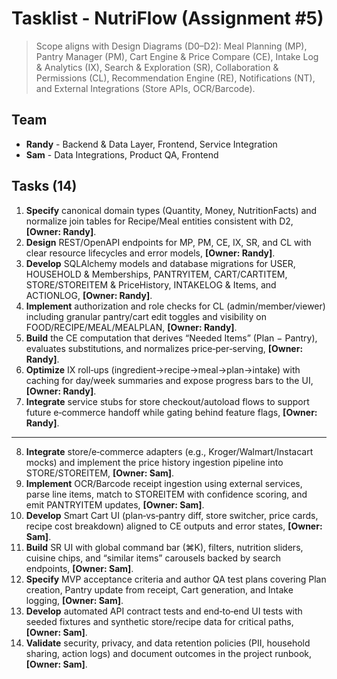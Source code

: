 # Tasklist - NutriFlow (Assignment #5)

> Scope aligns with Design Diagrams (D0–D2): Meal Planning (MP), Pantry Manager (PM), Cart Engine & Price Compare (CE), Intake Log & Analytics (IX), Search & Exploration (SR), Collaboration & Permissions (CL), Recommendation Engine (RE), Notifications (NT), and External Integrations (Store APIs, OCR/Barcode).

## Team

- **Randy** - Backend & Data Layer, Frontend, Service Integration
- **Sam** - Data Integrations, Product QA, Frontend

## Tasks (14)

1. **Specify** canonical domain types (Quantity, Money, NutritionFacts) and normalize join tables for Recipe/Meal entities consistent with D2, **[Owner: Randy]**.
2. **Design** REST/OpenAPI endpoints for MP, PM, CE, IX, SR, and CL with clear resource lifecycles and error models, **[Owner: Randy]**.
3. **Develop** SQLAlchemy models and database migrations for USER, HOUSEHOLD & Memberships, PANTRYITEM, CART/CARTITEM, STORE/STOREITEM & PriceHistory, INTAKELOG & Items, and ACTIONLOG, **[Owner: Randy]**.
4. **Implement** authorization and role checks for CL (admin/member/viewer) including granular pantry/cart edit toggles and visibility on FOOD/RECIPE/MEAL/MEALPLAN, **[Owner: Randy]**.
5. **Build** the CE computation that derives “Needed Items” (Plan − Pantry), evaluates substitutions, and normalizes price‑per‑serving, **[Owner: Randy]**.
6. **Optimize** IX roll‑ups (ingredient→recipe→meal→plan→intake) with caching for day/week summaries and expose progress bars to the UI, **[Owner: Randy]**.
7. **Integrate** service stubs for store checkout/autoload flows to support future e‑commerce handoff while gating behind feature flags, **[Owner: Randy]**.

---

8. **Integrate** store/e‑commerce adapters (e.g., Kroger/Walmart/Instacart mocks) and implement the price history ingestion pipeline into STORE/STOREITEM, **[Owner: Sam]**.
9. **Implement** OCR/Barcode receipt ingestion using external services, parse line items, match to STOREITEM with confidence scoring, and emit PANTRYITEM updates, **[Owner: Sam]**.
10. **Develop** Smart Cart UI (plan‑vs‑pantry diff, store switcher, price cards, recipe cost breakdown) aligned to CE outputs and error states, **[Owner: Sam]**.
11. **Build** SR UI with global command bar (⌘K), filters, nutrition sliders, cuisine chips, and “similar items” carousels backed by search endpoints, **[Owner: Sam]**.
12. **Specify** MVP acceptance criteria and author QA test plans covering Plan creation, Pantry update from receipt, Cart generation, and Intake logging, **[Owner: Sam]**.
13. **Develop** automated API contract tests and end‑to‑end UI tests with seeded fixtures and synthetic store/recipe data for critical paths, **[Owner: Sam]**.
14. **Validate** security, privacy, and data retention policies (PII, household sharing, action logs) and document outcomes in the project runbook, **[Owner: Sam]**.
